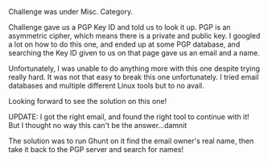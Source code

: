 Challenge was under Misc. Category.

Challenge gave us a PGP Key ID and told us to look it up. PGP is an asymmetric cipher, which means there is a private and public key. I googled a lot on how to do this one, and ended up at some PGP database, and searching the Key ID given to us on that page gave us an email and a name. 

Unfortunately, I was unable to do anything more with this one despite trying really hard. It was not that easy to break this one unfortunately. I tried email databases and multiple different Linux tools but to no avail.

Looking forward to see the solution on this one!


UPDATE: I got the right email, and found the right tool to continue with it! But I thought no way this can't be the answer...damnit

The solution was to run Ghunt on it find the email owner's real name, then take it back to the PGP server and search for names!
